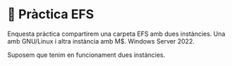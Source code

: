 # 🔨 Pràctica EFS

Enquesta pràctica compartirem una carpeta EFS amb dues instàncies. Una amb GNU/Linux i altra instància amb M$. Windows Server 2022.

Suposem que tenim en funcionament dues instàncies.&#x20;
